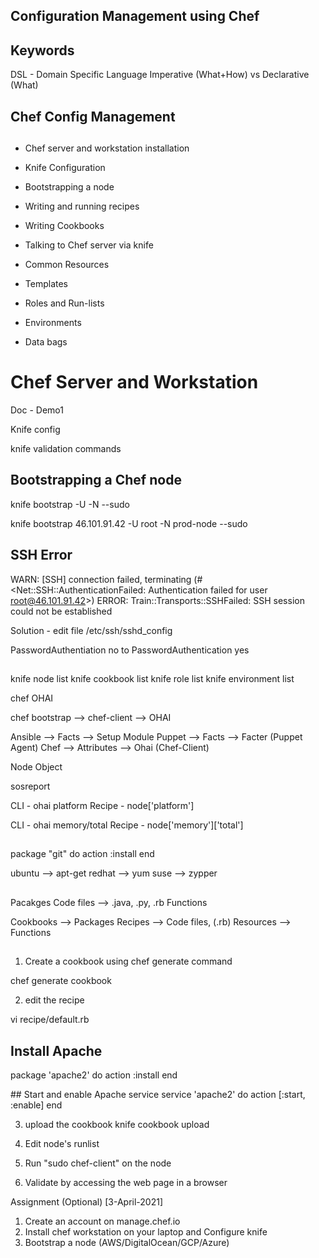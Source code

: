 ## #################################
## Configuration Management using Chef
## #################################

## Keywords

DSL - Domain Specific Language
Imperative (What+How) vs Declarative (What)




## ##########################
## Chef Config Management
## ##########################

- Chef server and workstation installation
- Knife Configuration
- Bootstrapping a node
- Writing and running recipes
- Writing Cookbooks
- Talking to Chef server via knife
- Common Resources


- Templates
- Roles and Run-lists
- Environments
- Data bags




# Chef Server and Workstation
Doc - Demo1

Knife config

knife validation commands

## ##################################
## Bootstrapping a Chef node

knife bootstrap <fqdn> -U <username> -N <chefnode> --sudo

knife bootstrap 46.101.91.42 -U root -N prod-node --sudo


## ##################################
## SSH Error
WARN: [SSH] connection failed, terminating (#<Net::SSH::AuthenticationFailed: Authentication failed for user root@46.101.91.42>)
ERROR: Train::Transports::SSHFailed: SSH session could not be established

Solution - edit file /etc/ssh/sshd_config

PasswordAuthentiation no
to
PasswordAuthentication yes


## ##################################

knife node list
knife cookbook list
knife role list
knife environment list


chef OHAI

chef bootstrap --> chef-client --> OHAI

Ansible --> Facts       --> Setup Module
Puppet  --> Facts       --> Facter (Puppet Agent)
Chef    --> Attributes  --> Ohai (Chef-Client)

Node Object

sosreport

CLI - ohai platform
Recipe - node['platform']

CLI - ohai memory/total
Recipe - node['memory']['total']

## ##################################


package "git" do
    action :install
end

ubuntu --> apt-get
redhat --> yum
suse --> zypper

## ##################################


Pacakges
Code files --> .java, .py, .rb
Functions 

Cookbooks   --> Packages
Recipes     --> Code files, (.rb)
Resources   --> Functions


## ##################################
1. Create a cookbook using chef generate command

chef generate cookbook <cookbookname>

2. edit the recipe

vi recipe/default.rb

## Install Apache
package 'apache2' do
    action :install
end

## Start and enable Apache service
service 'apache2' do
    action [:start, :enable]
end

3. upload the cookbook
knife cookbook upload <cookbookname>

4. Edit node's runlist

5. Run "sudo chef-client" on the node

6. Validate by accessing the web page in a browser



Assignment (Optional) [3-April-2021]
1. Create an account on manage.chef.io
2. Install chef workstation on your laptop and Configure knife
3. Bootstrap a node (AWS/DigitalOcean/GCP/Azure)

















